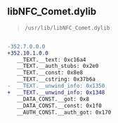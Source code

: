 ## libNFC_Comet.dylib

> `/usr/lib/libNFC_Comet.dylib`

```diff

-352.7.0.0.0
+352.10.1.0.0
   __TEXT.__text: 0xc16a4
   __TEXT.__auth_stubs: 0x2e0
   __TEXT.__const: 0x8e8
   __TEXT.__cstring: 0x37b6a
-  __TEXT.__unwind_info: 0x1350
+  __TEXT.__unwind_info: 0x1348
   __DATA_CONST.__got: 0x8
   __DATA_CONST.__const: 0x1f0
   __AUTH_CONST.__auth_got: 0x170

```
